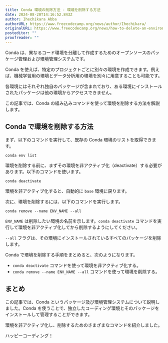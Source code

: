 ```yaml
---
title: Conda 環境の削除方法 - 環境を削除する方法
date: 2024-08-20T14:16:52.843Z
author: Ihechikara Abba
authorURL: https://www.freecodecamp.org/news/author/Ihechikara/
originalURL: https://www.freecodecamp.org/news/how-to-delete-an-environment-in-conda/
posteditor: ""
proofreader: ""
---
```


Conda は、異なるコード環境を分離して作成するためのオープンソースのパッケージ管理および環境管理システムです。

<!-- more -->

Conda を使えば、特定のプロジェクトごとに別々の環境を作成できます。例えば、機械学習用の環境とデータ分析用の環境を別々に用意することも可能です。

各環境にはそれぞれ独自のパッケージが含まれており、ある環境にインストールされたパッケージは他の環境からアクセスできません。

この記事では、Conda の組み込みコマンドを使って環境を削除する方法を解説します。

## Conda で環境を削除する方法

まず、以下のコマンドを実行して、既存の Conda 環境のリストを取得できます。

```
conda env list
```

環境を削除する前に、まずその環境を非アクティブ化（deactivate）する必要があります。以下のコマンドを使います。

```
conda deactivate
```

環境を非アクティブ化すると、自動的に `base` 環境に戻ります。

次に、環境を削除するには、以下のコマンドを実行します。

```
conda remove --name ENV_NAME --all
```

`ENV_NAME` は削除したい環境の名前を示します。`conda deactivate` コマンドを実行して環境を非アクティブ化してから削除するようにしてください。

`--all` フラグは、その環境にインストールされているすべてのパッケージを削除します。

Conda で環境を削除する手順をまとめると、次のようになります。

-   `conda deactivate` コマンドを使って環境を非アクティブ化する。
-   `conda remove --name ENV_NAME --all` コマンドを使って環境を削除する。

## まとめ

この記事では、Conda というパッケージ及び環境管理システムについて説明しました。Conda を使うことで、独立したコーディング環境とそのパッケージをインストールして管理することができます。

環境を非アクティブ化し、削除するためのさまざまなコマンドを紹介しました。

ハッピーコーディング！

